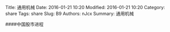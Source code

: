 Title: 通用机械
Date: 2016-01-21 10:20
Modified: 2016-01-21 10:20
Category: share
Tags: share
Slug: B9
Authors: nJcx
Summary: 通用机械


####中国股市进程

